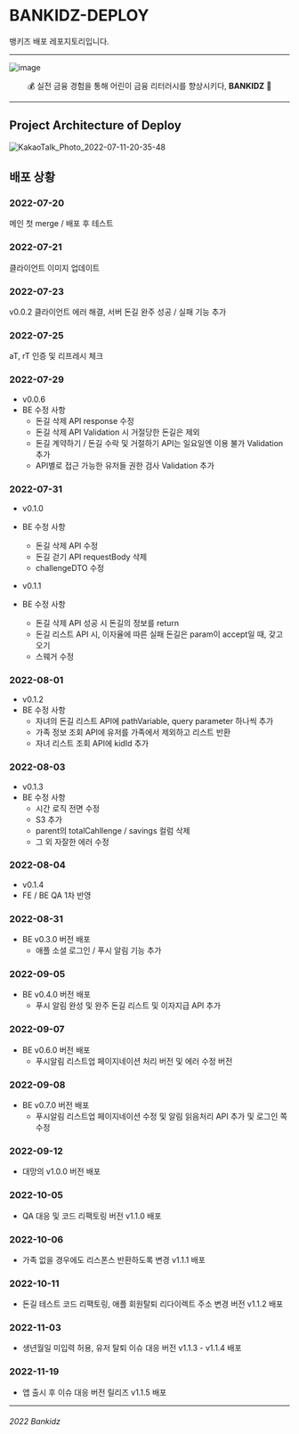 # BANKIDZ-DEPLOY
뱅키즈 배포 레포지토리입니다.

---
![image](https://user-images.githubusercontent.com/63996052/180037052-29f57dd5-ef81-4062-8326-472c7c2b27be.png)


<div align="center"> 
💰 실전 금융 경험을 통해 어린이 금융 리터러시를 향상시키다, <b>BANKIDZ</b> 🐷
</div>

---

## Project Architecture of Deploy
![KakaoTalk_Photo_2022-07-11-20-35-48](https://user-images.githubusercontent.com/59060780/178255707-814eb2ac-be3a-4350-940c-f060890c2420.jpeg)

## 배포 상황

### 2022-07-20 ### 
메인 첫 merge / 배포 후 테스트

### 2022-07-21 ###
클라이언트 이미지 업데이트

### 2022-07-23 ###
v0.0.2 클라이언트 에러 해결, 서버 돈길 완주 성공 / 실패 기능 추가

### 2022-07-25 ###
aT, rT 인증 및 리프레시 체크

### 2022-07-29 ###
* v0.0.6
* BE 수정 사항
  * 돈길 삭제 API response 수정
  * 돈길 삭제 API Validation 시 거절당한 돈길은 제외
  * 돈길 계약하기 / 돈길 수락 및 거절하기 API는 일요일엔 이용 불가 Validation 추가
  * API별로 접근 가능한 유저들 권한 검사 Validation 추가 

### 2022-07-31 ###
* v0.1.0
* BE 수정 사항
  * 돈길 삭제 API 수정
  * 돈길 걷기 API requestBody 삭제
  * challengeDTO 수정

* v0.1.1
* BE 수정 사항
  * 돈길 삭제 API 성공 시 돈길의 정보를 return
  * 돈길 리스트 API 시, 이자율에 따른 실패 돈길은 param이 accept일 때, 갖고오기
  * 스웨거 수정

### 2022-08-01 ###
* v0.1.2
* BE 수정 사항
  * 자녀의 돈길 리스트 API에 pathVariable, query parameter 하나씩 추가
  * 가족 정보 조회 API에 유저를 가족에서 제외하고 리스트 반환
  * 자녀 리스트 조회 API에 kidId 추가

### 2022-08-03 ###
* v0.1.3
* BE 수정 사항
  * 시간 로직 전면 수정
  * S3 추가
  * parent의 totalCahllenge / savings 컬럼 삭제
  * 그 외 자잘한 에러 수정

### 2022-08-04 ###
* v0.1.4
* FE / BE QA 1차 반영

### 2022-08-31 ###
* BE v0.3.0 버전 배포
  * 애플 소셜 로그인 / 푸시 알림 기능 추가

### 2022-09-05 ###
* BE v0.4.0 버전 배포
  * 푸시 알림 완성 및 완주 돈길 리스트 및 이자지급 API 추가

### 2022-09-07 ###
* BE v0.6.0 버전 배포
  * 푸시알림 리스트업 페이지네이션 처리 버전 및 에러 수정 버전

### 2022-09-08 ###
* BE v0.7.0 버전 배포
  * 푸시알림 리스트업 페이지네이션 수정 및 알림 읽음처리 API 추가 및 로그인 쪽 수정

### 2022-09-12 ###
* 대망의 v1.0.0 버전 배포

### 2022-10-05 ###
* QA 대응 및 코드 리팩토링 버전 v1.1.0 배포

### 2022-10-06 ###
* 가족 없을 경우에도 리스폰스 반환하도록 변경 v1.1.1 배포

### 2022-10-11 ###
* 돈길 테스트 코드 리팩토링, 애플 회원탈퇴 리다이렉트 주소 변경 버전 v1.1.2 배포

### 2022-11-03 ###
* 생년월일 미입력 허용, 유저 탈퇴 이슈 대응 버전 v1.1.3 - v1.1.4 배포

### 2022-11-19 ###
* 앱 출시 후 이슈 대응 버전 릴리즈 v1.1.5 배포

---

###### 2022 Bankidz
